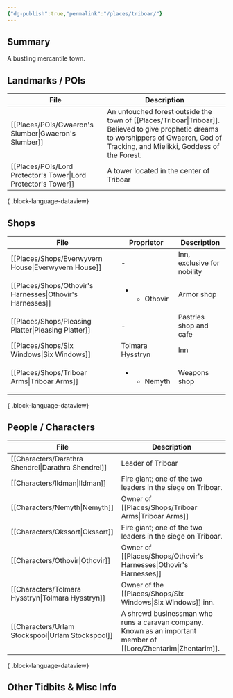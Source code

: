 ```yaml
---
{"dg-publish":true,"permalink":"/places/triboar/"}
---
```


## Summary
A bustling mercantile town.
## Landmarks / POIs

| File                                                              | Description                                                                                                                                                             |
| ----------------------------------------------------------------- | ----------------------------------------------------------------------------------------------------------------------------------------------------------------------- |
| [[Places/POIs/Gwaeron's Slumber\|Gwaeron's Slumber]]           | An untouched forest outside the town of [[Places/Triboar\|Triboar]]. Believed to give prophetic dreams to worshippers of Gwaeron, God of Tracking, and Mielikki, Goddess of the Forest. |
| [[Places/POIs/Lord Protector's Tower\|Lord Protector's Tower]] | A tower located in the center of Triboar                                                                                                                                |

{ .block-language-dataview}

## Shops
| File                                                         | Proprietor                                  | Description                 |
| ------------------------------------------------------------ | ------------------------------------------- | --------------------------- |
| [[Places/Shops/Everwyvern House\|Everwyvern House]]       | \-                                          | Inn, exclusive for nobility |
| [[Places/Shops/Othovir's Harnesses\|Othovir's Harnesses]] | <ul><li><ul><li>Othovir</li></ul></li></ul> | Armor shop                  |
| [[Places/Shops/Pleasing Platter\|Pleasing Platter]]       | \-                                          | Pastries shop and cafe      |
| [[Places/Shops/Six Windows\|Six Windows]]                 | Tolmara Hysstryn                            | Inn                         |
| [[Places/Shops/Triboar Arms\|Triboar Arms]]               | <ul><li><ul><li>Nemyth</li></ul></li></ul>  | Weapons shop                |

{ .block-language-dataview}

## People / Characters
| File                                                   | Description                                                                                     |
| ------------------------------------------------------ | ----------------------------------------------------------------------------------------------- |
| [[Characters/Darathra Shendrel\|Darathra Shendrel]] | Leader of Triboar                                                                               |
| [[Characters/Ildman\|Ildman]]                       | Fire giant; one of the two leaders in the siege on Triboar.                                     |
| [[Characters/Nemyth\|Nemyth]]                       | Owner of [[Places/Shops/Triboar Arms\|Triboar Arms]]                                                                       |
| [[Characters/Okssort\|Okssort]]                     | Fire giant; one of the two leaders in the siege on Triboar.                                     |
| [[Characters/Othovir\|Othovir]]                     | Owner of [[Places/Shops/Othovir's Harnesses\|Othovir's Harnesses]]                                                                |
| [[Characters/Tolmara Hysstryn\|Tolmara Hysstryn]]   | Owner of the [[Places/Shops/Six Windows\|Six Windows]] inn.                                                               |
| [[Characters/Urlam Stockspool\|Urlam Stockspool]]   | A shrewd businessman who runs a caravan company. Known as an important member of [[Lore/Zhentarim\|Zhentarim]]. |

{ .block-language-dataview}

## Other Tidbits & Misc Info
